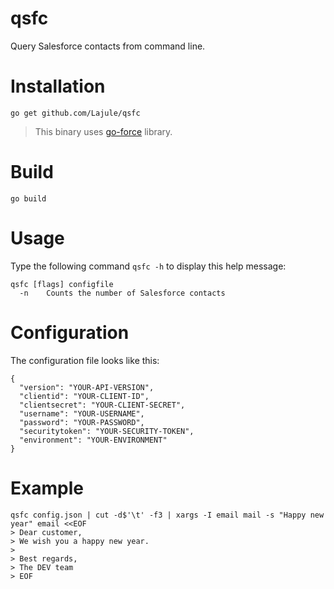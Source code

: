 # qsfc

Query Salesforce contacts from command line.

# Installation

```
go get github.com/Lajule/qsfc
```

> This binary uses [go-force][1] library.

# Build

```
go build
```

# Usage

Type the following command `qsfc -h` to display this help message:

```
qsfc [flags] configfile
  -n	Counts the number of Salesforce contacts
```

# Configuration

The configuration file looks like this:

```
{
  "version": "YOUR-API-VERSION",
  "clientid": "YOUR-CLIENT-ID",
  "clientsecret": "YOUR-CLIENT-SECRET",
  "username": "YOUR-USERNAME",
  "password": "YOUR-PASSWORD",
  "securitytoken": "YOUR-SECURITY-TOKEN",
  "environment": "YOUR-ENVIRONMENT"
}
```

# Example

```
qsfc config.json | cut -d$'\t' -f3 | xargs -I email mail -s "Happy new year" email <<EOF
> Dear customer,
> We wish you a happy new year.
>
> Best regards,
> The DEV team
> EOF
```

[1]: https://github.com/nimajalali/go-force "go-force"
